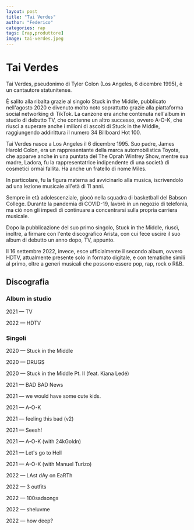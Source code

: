 ```yaml
---
layout: post
title: "Tai Verdes"
author: "Federico"
categories: rap
tags: [rap,produttore]
image: tai-verdes.jpeg
---
```


# Tai Verdes

Tai Verdes, pseudonimo di Tyler Colon (Los Angeles, 6 dicembre 1995), è un cantautore statunitense.

È salito alla ribalta grazie al singolo Stuck in the Middle, pubblicato nell'agosto 2020 e divenuto molto noto soprattutto grazie alla piattaforma social networking di TikTok. La canzone era anche contenuta nell'album in studio di debutto TV, che contenne un altro successo, ovvero A-O-K, che riuscì a superare anche i milioni di ascolti di Stuck in the Middle, raggiungendo addirittura il numero 34 Billboard Hot 100.

Tai Verdes nasce a Los Angeles il 6 dicembre 1995. Suo padre, James Harold Colon, era un rappresentante della marca automobilistica Toyota, che apparve anche in una puntata del The Oprah Winfrey Show, mentre sua madre, Ladora, fu la rappresentatrice indipendente di una società di cosmetici ormai fallita. Ha anche un fratello di nome Miles.

In particolare, fu la figura materna ad avvicinarlo alla musica, iscrivendolo ad una lezione musicale all'età di 11 anni.

Sempre in età adolescenziale, giocò nella squadra di basketball del Babson College. Durante la pandemia di COVID-19, lavorò in un negozio di telefonia, ma ciò non gli impedì di continuare a concentrarsi sulla propria carriera musicale.

Dopo la pubblicazione del suo primo singolo, Stuck in the Middle, riuscì, inoltre, a firmare con l'ente discografico Arista, con cui fece uscire il suo album di debutto un anno dopo, TV, appunto.

Il 16 settembre 2022, invece, esce ufficialmente il secondo album, ovvero HDTV, attualmente presente solo in formato digitale, e con tematiche simili al primo, oltre a generi musicali che possono essere pop, rap, rock o R&B. 

## Discografia

### Album in studio

2021 — TV

2022 — HDTV

### Singoli

2020 — Stuck in the Middle

2020 — DRUGS

2020 — Stuck in the Middle Pt. II (feat. Kiana Ledé)

2021 — BAD BAD News

2021 — we would have some cute kids.

2021 — A-O-K

2021 — feeling this bad (v2)

2021 — Seesh!

2021 — A-O-K (with 24kGoldn)

2021 — Let's go to Hell

2021 — A-O-K (with Manuel Turizo)

2022 — LAst dAy on EaRTh

2022 — 3 outfits

2022 — 100sadsongs

2022 — sheluvme

2022 — how deep? 

